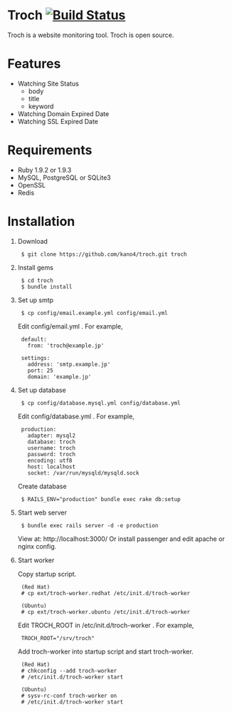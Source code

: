 # Troch [![Build Status](https://secure.travis-ci.org/kano4/troch.png)](http://travis-ci.org/kano4/troch)
Troch is a website monitoring tool.
Troch is open source.

# Features
- Watching Site Status
  - body
  - title
  - keyword
- Watching Domain Expired Date
- Watching SSL Expired Date

# Requirements
- Ruby 1.9.2 or 1.9.3
- MySQL, PostgreSQL or SQLite3
- OpenSSL
- Redis

# Installation

1. Download

        $ git clone https://github.com/kano4/troch.git troch

2. Install gems

        $ cd troch
        $ bundle install

3. Set up smtp

        $ cp config/email.example.yml config/email.yml

    Edit config/email.yml . For example,

        default:
          from: 'troch@example.jp'

        settings:
          address: 'smtp.example.jp'
          port: 25
          domain: 'example.jp'

4. Set up database

        $ cp config/database.mysql.yml config/database.yml

    Edit config/database.yml . For example,

        production:
          adapter: mysql2
          database: troch
          username: troch
          password: troch
          encoding: utf8
          host: localhost
          socket: /var/run/mysqld/mysqld.sock

    Create database

        $ RAILS_ENV="production" bundle exec rake db:setup

5. Start web server

        $ bundle exec rails server -d -e production

    View at: http://localhost:3000/
    Or install passenger and edit apache or nginx config.

6. Start worker

    Copy startup script.

        (Red Hat)
        # cp ext/troch-worker.redhat /etc/init.d/troch-worker

        (Ubuntu)
        # cp ext/troch-worker.ubuntu /etc/init.d/troch-worker

    Edit TROCH_ROOT in /etc/init.d/troch-worker . For example,

        TROCH_ROOT="/srv/troch"

    Add troch-worker into startup script and start troch-worker.

        (Red Hat)
        # chkconfig --add troch-worker
        # /etc/init.d/troch-worker start

        (Ubuntu)
        # sysv-rc-conf troch-worker on
        # /etc/init.d/troch-worker start
